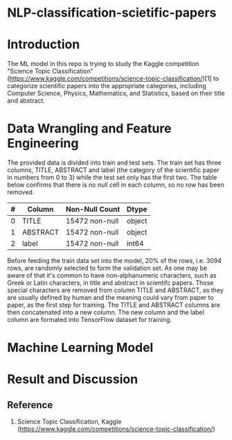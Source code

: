 # NLP-classification-scietific-papers
# Introduction
The ML model in this repo is trying to study the Kaggle competition "Science Topic Classification" (https://www.kaggle.com/competitions/science-topic-classification/)[1] to categorize scientific papers into the appropriate categories, including Computer Science, Physics, Mathematics, and Statistics, based on their title and abstract.

# Data Wrangling and Feature Engineering
The provided data is divided into train and test sets. The train set has three columns, TITLE, ABSTRACT and label (the category of the scientific paper in numbers from 0 to 3) while the test set only has the first two. The table below confirms that there is no null cell in each column, so no row has been removed.

|#  |Column|   Non-Null Count |Dtype| 
|---|------|------------------|-----|
| 0 |TITLE |    15472 non-null|object|
| 1 |ABSTRACT|  15472 non-null|object|
| 2 |label|     15472 non-null|int64|

Before feeding the train data set into the model, 20% of the rows, i.e. 3094 rows, are randomly selected to form the validation set. As one may be aware of that it's common to have non-alphanumeric characters, such as Greek or Latin characters, in title and abstract in scientifc papers. Those special characters are removed from column TITLE and ABSTRACT, as they are usually defined by human and the meaning could vary from paper to paper, as the first step for training. The TITLE and ABSTRACT columns are then concatenated into a new column. The new column and the label column are formated into TensorFlow dataset for training.

# Machine Learning Model

# Result and Discussion

## Reference
1. Science Topic Classification, Kaggle (https://www.kaggle.com/competitions/science-topic-classification/)
